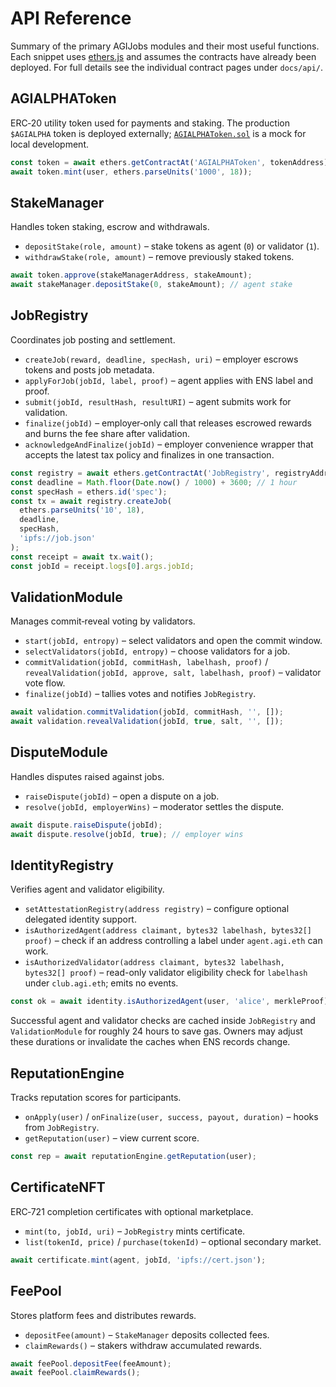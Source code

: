 # API Reference

Summary of the primary AGIJobs modules and their most useful functions.
Each snippet uses [ethers.js](https://docs.ethers.org/) and assumes the
contracts have already been deployed. For full details see the individual
contract pages under `docs/api/`.

## AGIALPHAToken

ERC‑20 utility token used for payments and staking. The production `$AGIALPHA` token is deployed externally; [`AGIALPHAToken.sol`](../contracts/test/AGIALPHAToken.sol) is a mock for local development.

```javascript
const token = await ethers.getContractAt('AGIALPHAToken', tokenAddress);
await token.mint(user, ethers.parseUnits('1000', 18));
```

## StakeManager

Handles token staking, escrow and withdrawals.

- `depositStake(role, amount)` – stake tokens as agent (`0`) or validator (`1`).
- `withdrawStake(role, amount)` – remove previously staked tokens.

```javascript
await token.approve(stakeManagerAddress, stakeAmount);
await stakeManager.depositStake(0, stakeAmount); // agent stake
```

## JobRegistry

Coordinates job posting and settlement.

- `createJob(reward, deadline, specHash, uri)` – employer escrows tokens and posts job metadata.
- `applyForJob(jobId, label, proof)` – agent applies with ENS label and proof.
- `submit(jobId, resultHash, resultURI)` – agent submits work for validation.
- `finalize(jobId)` – employer‑only call that releases escrowed rewards and burns the fee share after validation.
- `acknowledgeAndFinalize(jobId)` – employer convenience wrapper that accepts the latest tax policy and finalizes in one transaction.

```javascript
const registry = await ethers.getContractAt('JobRegistry', registryAddress);
const deadline = Math.floor(Date.now() / 1000) + 3600; // 1 hour
const specHash = ethers.id('spec');
const tx = await registry.createJob(
  ethers.parseUnits('10', 18),
  deadline,
  specHash,
  'ipfs://job.json'
);
const receipt = await tx.wait();
const jobId = receipt.logs[0].args.jobId;
```

## ValidationModule

Manages commit‑reveal voting by validators.

- `start(jobId, entropy)` – select validators and open the commit window.
- `selectValidators(jobId, entropy)` – choose validators for a job.
- `commitValidation(jobId, commitHash, labelhash, proof)` / `revealValidation(jobId, approve, salt, labelhash, proof)` – validator vote flow.
- `finalize(jobId)` – tallies votes and notifies `JobRegistry`.

```javascript
await validation.commitValidation(jobId, commitHash, '', []);
await validation.revealValidation(jobId, true, salt, '', []);
```

## DisputeModule

Handles disputes raised against jobs.

- `raiseDispute(jobId)` – open a dispute on a job.
- `resolve(jobId, employerWins)` – moderator settles the dispute.

```javascript
await dispute.raiseDispute(jobId);
await dispute.resolve(jobId, true); // employer wins
```

## IdentityRegistry

Verifies agent and validator eligibility.

- `setAttestationRegistry(address registry)` – configure optional delegated identity support.
- `isAuthorizedAgent(address claimant, bytes32 labelhash, bytes32[] proof)` – check if an address controlling a label under `agent.agi.eth` can work.
- `isAuthorizedValidator(address claimant, bytes32 labelhash, bytes32[] proof)` – read-only validator eligibility check for `labelhash` under `club.agi.eth`; emits no events.

```javascript
const ok = await identity.isAuthorizedAgent(user, 'alice', merkleProof); // alice.agent.agi.eth
```

Successful agent and validator checks are cached inside `JobRegistry` and
`ValidationModule` for roughly 24 hours to save gas. Owners may adjust these
durations or invalidate the caches when ENS records change.

## ReputationEngine

Tracks reputation scores for participants.

- `onApply(user)` / `onFinalize(user, success, payout, duration)` – hooks from `JobRegistry`.
- `getReputation(user)` – view current score.

```javascript
const rep = await reputationEngine.getReputation(user);
```

## CertificateNFT

ERC‑721 completion certificates with optional marketplace.

- `mint(to, jobId, uri)` – `JobRegistry` mints certificate.
- `list(tokenId, price)` / `purchase(tokenId)` – optional secondary market.

```javascript
await certificate.mint(agent, jobId, 'ipfs://cert.json');
```

## FeePool

Stores platform fees and distributes rewards.

- `depositFee(amount)` – `StakeManager` deposits collected fees.
- `claimRewards()` – stakers withdraw accumulated rewards.

```javascript
await feePool.depositFee(feeAmount);
await feePool.claimRewards();
```
